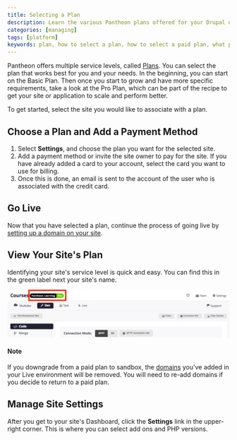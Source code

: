 ```yaml
---
title: Selecting a Plan
description: Learn the various Pantheon plans offered for your Drupal or WordPress sites.
categories: [managing]
tags: [platform]
keywords: plan, how to select a plan, how to select a paid plan, what plans are available, how to view site plan, how to see plan, how to change plan, changing plans, change plan, select plan, selecting a plan
---
```

Pantheon offers multiple service levels, called [Plans](https://www.pantheon.io/pricing). You can select the plan that works best for you and your needs. In the beginning, you can start on the Basic Plan. Then once you start to grow and have more specific requirements, take a look at the Pro Plan, which can be part of the recipe to get your site or application to scale and perform better.

To get started, select the site you would like to associate with a plan.

## Choose a Plan and Add a Payment Method

1. Select **Settings**, and choose the plan you want for the selected site.
2. Add a payment method or invite the site owner to pay for the site.  If you have already added a card to your account, select the card you want to use for billing.  
3. Once this is done, an email is sent to the account of the user who is associated with the credit card.

<!--![Select a plan from dashboard](/source/docs/assets/images/select-a-plan-and-billing.png)-->  

## Go Live
Now that you have selected a plan, continue the process of going live by [setting up a domain on your site](/docs/going-live).

## View Your Site's Plan

Identifying your site's service level is quick and easy. You can find this in the green label next your site's name.

![confirm new plan](/source/docs/assets/images/confirm-plan-dashboard.png)

<div class="alert alert-info" role="alert">
<h4>Note</h4>
If you downgrade from a paid plan to sandbox, the <a href="/docs/">domains</a> you've added in your Live environment will be removed. You will need to re-add domains if you decide to return to a paid plan.</div>

## Manage Site Settings

After you get to your site's Dashboard, click the **Settings** link in the upper-right corner. This is where you can select add ons and PHP versions.
